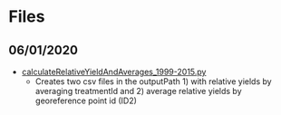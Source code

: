 # Files

## 06/01/2020

* [calculateRelativeYieldAndAverages_1999-2015.py](calculateRelativeYieldAndAverages_1999-2015.py)
  * Creates two csv files in the outputPath 1) with relative yields by averaging treatmentId and 2) average relative yields by georeference point id (ID2)
